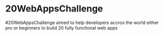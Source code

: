 # 20WebAppsChallenge
#20WebAppsChallenge aimed to help developers accros the world either pro or beginners to build 20 fully functional web apps
